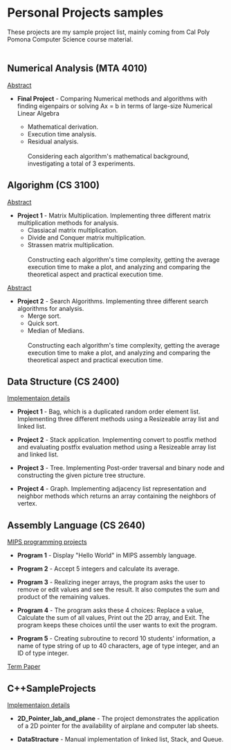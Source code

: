 # Personal Projects samples
These projects are my sample project list, mainly coming from Cal Poly Pomona Computer Science course material.
<br><br>
## Numerical Analysis (MTA 4010)
[Abstract](https://github.com/keiakihito/PersonalProjects/tree/main/NumericalAnalysis)
 - **Final Project** - Comparing Numerical methods and algorithms with finding eigenpairs or solving Ax = b in terms of large-size Numerical Linear Algebra<br>
   
   - Mathematical derivation.
   - Execution time analysis.
   - Residual analysis.
 <br><br>Considering each algorithm's mathematical background, investigating a total of 3 experiments.

## Algorighm (CS 3100)
[Abstract](https://github.com/keiakihito/PersonalProjects/tree/main/Algorighm)
 - **Project 1** - Matrix Multiplication. Implementing three different matrix multiplication methods for analysis.<br> 
   - Classiacal matrix multiplication.
   - Divide and Conquer matrix multiplication.
   - Strassen matrix multiplication.
 <br><br>Constructing each algorithm's time complexity, getting the average execution time to make a plot, and analyzing and comparing the theoretical aspect and practical execution time. 

[Abstract](https://github.com/keiakihito/PersonalProjects/tree/main/Algorighm)
 - **Project 2** - Search Algorithms. Implementing three different search algorithms for analysis.<br> 
   - Merge sort.
   - Quick sort.
   - Median of Medians.
 <br><br>Constructing each algorithm's time complexity, getting the average execution time to make a plot, and analyzing and comparing the theoretical aspect and practical execution time. 

## Data Structure (CS 2400)
[Implementaion details](https://github.com/keiakihito/PersonalProjects/tree/main/DataStructure)
 - **Project 1** - Bag, which is a duplicated random order element list. Implementing three different methods using a Resizeable array list and linked list.

 - **Project 2** - Stack application. Implementing convert to postfix method and evaluating postfix evaluation method using a Resizeable array list and linked list.

 - **Project 3** - Tree. Implementing Post-order traversal and binary node and constructing the given picture tree structure. 

 - **Project 4** - Graph. Implementing adjacency list representation and neighbor methods which returns an array containing the neighbors of vertex. 

## Assembly Language (CS 2640)
[MIPS programming projects](https://github.com/keiakihito/PersonalProjects/tree/main/AssembleLanguage)
 - **Program 1** - Display "Hello World" in MIPS assembly language.

 - **Program 2** - Accept 5 integers and calculate its average.

 - **Program 3** - Realizing ineger arrays, the program asks the user to remove or edit values and see the result. It also computes the sum and product of the remaining values.
   
 - **Program 4** - The program asks these 4 choices: Replace a value, Calculate the sum of all values, Print out the 2D array, and Exit. The program keeps these choices until the user wants to exit the program. 

 - **Program 5** - Creating subroutine to record 10 students' information, a name of type string of up to 40 characters, age of type integer, and an ID of type integer.
 
 [Term Paper](https://github.com/keiakihito/PersonalProjects/blob/main/AssembleLanguage/Termpaper/Katsumi_TermPaper.pdf) 


## C++SampleProjects
[Implementaion details](https://github.com/keiakihito/PersonalProjects/tree/main/C%2B%2BSampleProjects)
- **2D_Pointer_lab_and_plane** - The project demonstrates the application of a 2D pointer for the availability of airplane and computer lab sheets.

- **DataStracture** - Manual implementation of linked list, Stack, and Queue.
